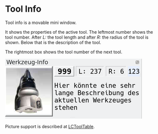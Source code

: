 # Tool Info

Tool info is a movable mini window.

It shows the properties of the active tool. The leftmost number shows the tool number. After *L:* the tool length and after *R:* the radius of the tool is shown. Below that is the description of the tool.

The rightmost box shows the tool number of the next tool.

![ToolInfo](images/ToolInfo.png)

Picture support is described at [LCToolTable](lctooltable).
